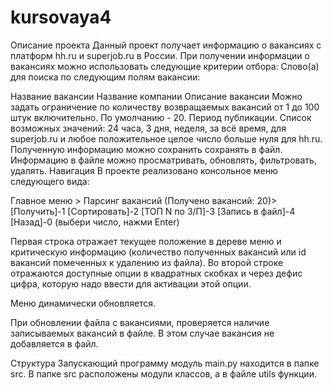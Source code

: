 # kursovaya4

Описание проекта
Данный проект получает информацию о вакансиях с платформ hh.ru и superjob.ru в России. При получении информации о вакансиях можно использовать следующие критерии отбора: Слово(а) для поиска по следующим полям вакансии:

Название вакансии
Название компании
Описание вакансии Можно задать ограничение по количеству возвращаемых вакансий от 1 до 100 штук включительно. По умолчанию - 20. Период публикации. Список возможных значений: 24 часа, 3 дня, неделя, за всё время, для superjob.ru и любое положительное целое число больше нуля для hh.ru. Полученную информацию можно сохранить сохранять в файл. Информацию в файле можно просматривать, обновлять, фильтровать, удалять.
Навигация
В проекте реализовано консольное меню следующего вида:

Главное меню > Парсинг вакансий (Получено вакансий: 20)> [Получить]-1 [Сортировать]-2 [ТОП N по З/П]-3 [Запись в файл]-4 [Назад]-0 (выбери число, нажми Enter)

Первая строка отражает текущее положение в дереве меню и критическую информацию (количество полученных вакансий или id вакансий помеченных к удалению из файла). Во второй строке отражаются доступные опции в квадратных скобках и через дефис цифра, которую надо ввести для активации этой опции.

Меню динамически обновляется.

При обновлении файла с вакансиями, проверяется наличие записываемых вакансий в файле. В этом случае вакансия не добавляется в файл.


Структура
Запускающий программу модуль main.py находится в папке src. В папке src расположены модули классов, а в файле utils функции.